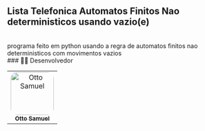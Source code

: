 ## Lista Telefonica Automatos Finitos Nao deterministicos usando vazio(e)

<br>
  programa feito em python usando a regra de automatos finitos nao deterministicos com movimentos vazios
<br>
### 👨‍💻 Desenvolvedor

<table>
  <tr>
     <td align="center">
       <a href="https://github.com/Otto-Samuel">
         <img src="https://avatars.githubusercontent.com/u/162514493?v=4" style="border-radius: 15px" width="100px;" alt="Otto Samuel"/>
         <br />
         <sub><b>Otto Samuel</b></sub>
       </a>
     </td>
  </tr>
</table>
